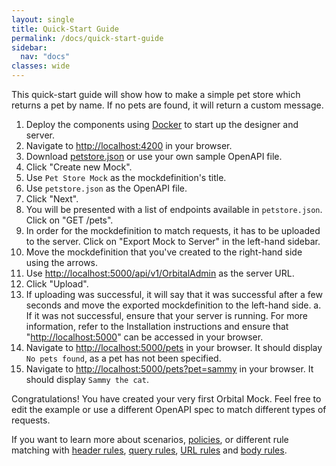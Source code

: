 ```yaml
---
layout: single
title: Quick-Start Guide
permalink: /docs/quick-start-guide
sidebar:
  nav: "docs"
classes: wide
---
```


This quick-start guide will show how to make a simple pet store which returns a pet by name. If no pets are found, it will return a custom message.

1. Deploy the components using [Docker](/docs/installation) to start up the designer and server.
2. Navigate to [http://localhost:4200](http://localhost:4200) in your browser.
3. Download [petstore.json](https://raw.githubusercontent.com/OAI/OpenAPI-Specification/master/examples/v2.0/json/petstore.json) or use your own sample OpenAPI file.
4. Click "Create new Mock".
5. Use `Pet Store Mock` as the mockdefinition&#39;s title.
6. Use `petstore.json` as the OpenAPI file.
7. Click "Next".
8. You will be presented with a list of endpoints available in `petstore.json`. Click on "GET /pets".
9. In order for the mockdefinition to match requests, it has to be uploaded to the server. Click on "Export Mock to Server" in the left-hand sidebar.
10. Move the mockdefinition that you&#39;ve created to the right-hand side using the arrows.
11. Use [http://localhost:5000/api/v1/OrbitalAdmin](http://localhost:5000/api/v1/OrbitalAdmin) as the server URL.
12. Click "Upload".
13. If uploading was successful, it will say that it was successful after a few seconds and move the exported mockdefinition to the left-hand side.
    a. If it was not successful, ensure that your server is running. For more information, refer to the Installation instructions and ensure that "[http://localhost:5000](http://localhost:5000)" can be accessed in your browser.
14. Navigate to [http://localhost:5000/pets](http://localhost:5000/pets) in your browser. It should display `No pets found`, as a pet has not been specified.
15. Navigate to [http://localhost:5000/pets?pet=sammy](http://localhost:5000/pets?pet=sammy) in your browser. It should display `Sammy the cat`.

Congratulations! You have created your very first Orbital Mock. Feel free to edit the example or use a different OpenAPI spec to match different types of requests.

If you want to learn more about scenarios, [policies](/docs/policies), or different rule matching with [header rules](./header-rules), [query rules](./query-rules), [URL rules](./url-rules) and [body rules](./body-rules).
